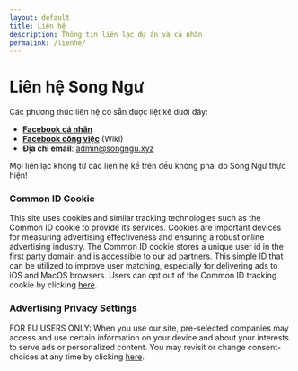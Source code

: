 ```yaml
---
layout: default
title: Liên hệ
description: Thông tin liên lạc dự án và cá nhân
permalink: /lienhe/
---
```


# Liên hệ Song Ngư

Các phương thức liên hệ có sẵn được liệt kê dưới đây:

* [**Facebook cá nhân**](https://facebook.com/songngu.xyz)
* [**Facebook công việc**](https://facebook.com/songnguchamxyz) (Wiki)
* **Địa chỉ email**: [admin@songngu.xyz](mailto:admin@songngu.xyz)

Mọi liên lạc không từ các liên hệ kể trên đều không phải do Song Ngư thực hiện!

<script async src="//cdn.intergient.com/ramp_core.js"></script>
<script type="text/javascript">let optOutCounter = 0; function setCookie(cname,cvalue,exdays){var d = new Date();d.setTime(d.getTime()+(exdays*24*60*60*1000));var expires='expires='+d.toUTCString();document.cookie=cname+'='+cvalue+';'+expires+';path=/'; if(optOutCounter==0){ let cookieP = document.getElementById('cookieP'); var successCookie = document.createElement('h3'); successCookie.innerHTML = 'Optout Success!'; successCookie.setAttribute('style','color:green'); cookieP.appendChild(successCookie); optOutCounter ++ } };</script> <h3>Common ID Cookie</h3> <p id="cookieP">This site uses cookies and similar tracking technologies such as the Common ID cookie to provide its services. Cookies are important devices for measuring advertising effectiveness and ensuring a robust online advertising industry. The Common ID cookie stores a unique user id in the first party domain and is accessible to our ad partners. This simple ID that can be utilized to improve user matching, especially for delivering ads to iOS and MacOS browsers. Users can opt out of the Common ID tracking cookie by clicking <a onclick="window.setCookie('_pubcid_optout', '1', 1825);" href="#opt-out">here</a>.</p> <h3>Advertising Privacy Settings</h3> <p>FOR EU USERS ONLY: When you use our site, pre-selected companies may access and use certain information on your device and about your interests to serve ads or personalized content. You may revisit or change consent-choices at any time by clicking <a href="#tcfapi" onclick="if(window.__tcfapi === undefined){console.warn('Người dùng không ở khu vực Liên minh Châu Âu - Lựa chọn đồng ý chỉ có thể được cấu hình khi tại khu vực này.')}else{ramp.showCmpModal()}" >here</a>.</p>
